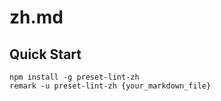 # zh.md

## Quick Start
```
npm install -g preset-lint-zh
remark -u preset-lint-zh {your_markdown_file}
```
